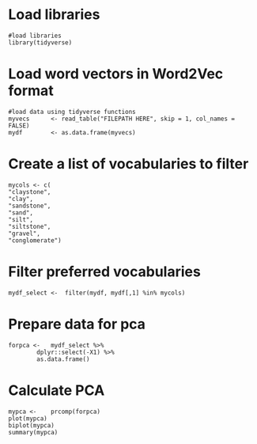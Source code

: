 # Load libraries
```
#load libraries
library(tidyverse)
```



# Load word vectors in Word2Vec format
```
#load data using tidyverse functions
myvecs 		<- read_table("FILEPATH HERE", skip = 1, col_names = FALSE)
mydf 		<- as.data.frame(myvecs)
```



# Create a list of vocabularies to filter
```
mycols <- c(
"claystone",
"clay",
"sandstone",
"sand",
"silt",
"siltstone",
"gravel",
"conglomerate")
```



# Filter preferred vocabularies
```
mydf_select <-	filter(mydf, mydf[,1] %in% mycols)
```



# Prepare data for pca
```
forpca <-	mydf_select %>%
		dplyr::select(-X1) %>%
		as.data.frame()
```



# Calculate PCA

```
mypca <-	prcomp(forpca) 
plot(mypca)
biplot(mypca)
summary(mypca)
```
